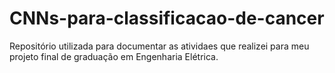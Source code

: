 # CNNs-para-classificacao-de-cancer
Repositório utilizada para documentar as atividaes que realizei para meu projeto final de graduação em Engenharia Elétrica.
